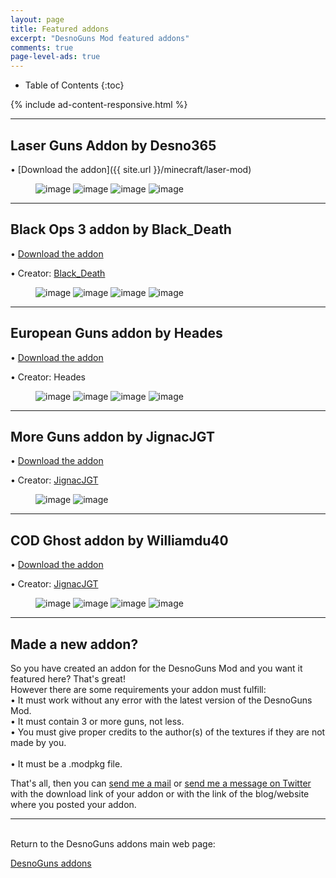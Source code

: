 ```yaml
---
layout: page
title: Featured addons
excerpt: "DesnoGuns Mod featured addons"
comments: true
page-level-ads: true
---
```


* Table of Contents
{:toc}

{% include ad-content-responsive.html %}

---

## Laser Guns Addon by Desno365

• [Download the addon]({{ site.url }}/minecraft/laser-mod)

<figure class="half">
	<img src="{{ site.url }}/minecraft/laser-mod/images/laser-bazooka.jpeg" alt="image">
	<img src="{{ site.url }}/minecraft/laser-mod/images/laser-gun.jpeg" alt="image">
	<img src="{{ site.url }}/minecraft/laser-mod/images/laser-rail-gun.jpeg" alt="image">
	<img src="{{ site.url }}/minecraft/laser-mod/images/laser-guns-creative.jpeg" alt="image">
</figure>

---

## Black Ops 3 addon by Black_Death

• [Download the addon](http://www.minecraftforum.net/forums/minecraft-pocket-edition/mcpe-mods-tools/2625220-addon-black-ops-3-desnoguns-addon-bo3-guns-in)

• Creator: [Black_Death](https://twitter.com/Black_DeathPE)

<figure class="half">
	<img src="http://i.imgur.com/yg7UjWZ.png" alt="image">
	<img src="http://i.imgur.com/3RwDy3o.png" alt="image">
	<img src="http://i.imgur.com/cTsRoEk.png" alt="image">
	<img src="http://i.imgur.com/N4yUFw4.png" alt="image">
</figure>

---

## European Guns addon by Heades

• [Download the addon](http://mcpeuniverse.com/mods/european-gun-addon-v1-for-desnogun-mod/)

• Creator: Heades

<figure class="half">
	<img src="http://i.imgur.com/Xuc222b.jpg" alt="image">
	<img src="http://i.imgur.com/zeYc2Cj.jpg" alt="image">
	<img src="http://i.imgur.com/hONQZ3X.jpg" alt="image">
	<img src="http://i.imgur.com/s3S91Yx.jpg" alt="image">
</figure>

---

## More Guns addon by JignacJGT

• [Download the addon](http://mcpeuniverse.com/mods/more-guns-addons-for-the-desnoguns-mod-2/)

• Creator: [JignacJGT](https://twitter.com/JignacJGT)

<figure class="half">
	<img src="http://i.imgur.com/TGDG9ed.png" alt="image">
	<img src="http://i.imgur.com/kmeUvxR.png" alt="image">
</figure>

---

## COD Ghost addon by Williamdu40

• [Download the addon](http://www.mediafire.com/download/enoc7fmlw8ys15s/Cod-ghost+v2.0.zip)

• Creator: [JignacJGT](https://twitter.com/Williamdu40)

<figure class="half">
	<img src="http://i.imgur.com/PRo41iL.jpg" alt="image">
	<img src="http://i.imgur.com/iD3rrwe.jpg" alt="image">
	<img src="http://i.imgur.com/lMwKDOV.jpg" alt="image">
	<img src="http://i.imgur.com/FLL3CuN.jpg" alt="image">
</figure>

---

## Made a new addon?

So you have created an addon for the DesnoGuns Mod and you want it featured here? That's great!<br>
However there are some requirements your addon must fulfill:<br>
• It must work without any error with the latest version of the DesnoGuns Mod.<br>
• It must contain 3 or more guns, not less.<br>
• You must give proper credits to the author(s) of the textures if they are not made by you.<br><br>
• It must be a .modpkg file.

That's all, then you can <a href="mailto:{{ site.owner.email }}" title="Send a mail to {{ site.owner.name}}" target="_blank">send me a mail</a> or [send me a message on Twitter](https://twitter.com/desno365) with the download link of your addon or with the link of the blog/website where you posted your addon.

---

<br>Return to the DesnoGuns addons main web page:

<div markdown="0"><a href="{{ site.url }}/minecraft/desnoguns-mod/addons" class="btn">DesnoGuns addons</a></div>
